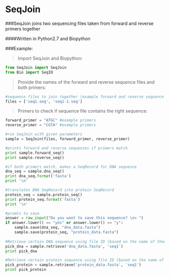 # SeqJoin
###SeqJoin joins two sequencing files taken from forward and reverse primers together

####Written in Python2.7 and Biopython

###Example:

> Import SeqJoin and Biopython:
```python
from SeqJoin import SeqJoin
from Bio import SeqIO
```

> Provide the names of the forward and reverse sequence files and both primers:
```python
#sequence files to join together (example forward and reverse sequence files)
files = ['seq1.seq', 'seq1-1.seq']
```

>Primers to check if sequence file contains the right sequence:
```python
forward_primer = "ATGC" #example primers
reverse_primer = "CGTA" #example primers

#run SeqJoin with given parameters
sample = SeqJoin(files, forward_primer, reverse_primer)

#prints forward and reverse sequences if primers match
print sample.forward_seq()
print sample.reverse_seq()

#if both primers match, makes a SeqRecord for DNA sequence
dna_seq = sample.dna_seq()
print dna_seq.format('fasta')
print '\n'

#translates DNA SeqRecord into protein SeqRecord
protein_seq = sample.protein_seq()
print protein_seq.format('fasta')
print '\n'

#promts to save
answer = raw_input("Do you want to save this sequence? \n> ")
if answer.lower() == "yes" or answer.lower() == "y":
    sample.save(dna_seq, "dna_data.fasta")
    sample.save(protein_seq, "protein_data.fasta")
   
#Retrieve certain DNA sequence using file ID (based on the name of theoriginal sequence file name)
pick_dna = sample.retrieve('dna_data.fasta', 'seq1')
print pick_dna

#Retrieve certain protein sequence using file ID (based on the name of theoriginal sequence file name)
pick_protein = sample.retrieve('protein_data.fasta', 'seq1')
print pick_protein
```

